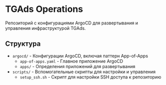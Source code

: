 # TGAds Operations

Репозиторий с конфигурациями ArgoCD для развертывания и управления инфраструктурой TGAds.

## Структура

- `argocd/` - Конфигурации ArgoCD, включая паттерн App-of-Apps
  - `app-of-apps.yaml` - Главное приложение ArgoCD
  - `apps/` - Определения приложений для развертывания
- `scripts/` - Вспомогательные скрипты для настройки и управления
  - `setup_ssh.sh` - Скрипт для настройки SSH доступа к репозиторию
